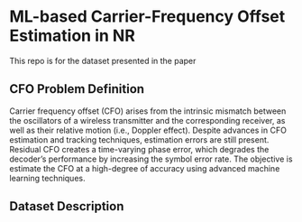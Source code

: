 # ML-based Carrier-Frequency Offset Estimation in NR

This repo is for the dataset presented in the paper 

## CFO Problem Definition
Carrier frequency offset (CFO) arises from the intrinsic mismatch between the oscillators of a wireless transmitter and the corresponding receiver, as well as their relative motion (i.e., Doppler effect). Despite advances in CFO estimation and tracking techniques, estimation errors are still present. Residual CFO creates a time-varying phase error, which degrades the decoder’s performance by increasing the symbol error rate. The objective is estimate the CFO at a high-degree of accuracy using advanced machine learning techniques. 

## Dataset Description

